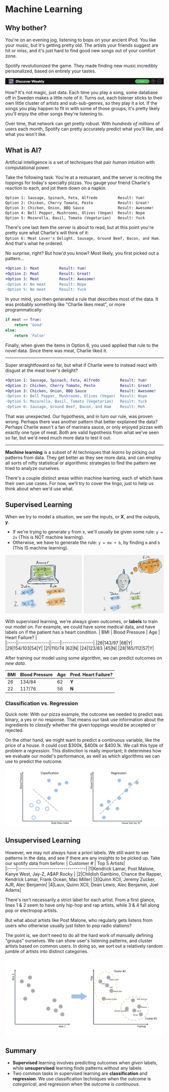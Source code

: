 # Machine Learning

## Why bother?
You're on an evening jog, listening to bops on your ancient iPod. You like your music, but it's getting pretty old. The artists your friends suggest are hit or miss, and it's just hard to find good new songs out of your comfort zone.

Spotify revolutionized the game. They made finding new music incredibly personalized, based on entirely your tastes.

![spotify](screenshots/spotify5.png)

How? It's not magic, just data. Each time you play a song, some database off in Sweden makes a little note of it. Turns out, each listener sticks to their own little cluster of artists and sub-sub-genres, so they play it a lot. If the songs you play happen to fit in with some of those groups, it's pretty likely you'll enjoy the other songs they're listening to.  

Over time, that network can get pretty robust. With *hundreds of millions* of users each month, Spotify can pretty accurately predict what you'll like, and what you won't like. 

## What is AI?
Artificial intelligence is a set of techniques that pair *human intuition* with computational power. 

Take the following task: You're at a restuarant, and the server is reciting the toppings for today's specialty pizzas. You gauge your friend Charlie's reaction to each, and jot them down on a napkin.
```
Option 1: Sausage, Spinach, Feta, Alfredo         Result: Yum!
Option 2: Chicken, Cherry Tomato, Pesto           Result: Great!
Option 3: Chicken, Onion, BBQ Sauce               Result: Awesome!
Option 4: Bell Pepper, Mushrooms, Olives (Vegan)  Result: Nope                    
Option 5: Mozarella, Basil, Tomato (Vegetarian)   Result: Yuck
```
There's one last item the server is about to read, but at this point you're pretty sure what Charlie's will think of it:
<br> `Option 6: Meat Lover's Delight. Sausage, Ground Beef, Bacon, and Ham`.
And that's what he ordered. 

No surprise, right? But how'd you know? Most likely, you first picked out a pattern...
```diff
+Option 1: Meat         Result: Yum!
+Option 2: Meat         Result: Great!
+Option 3: Meat         Result: Awesome!
-Option 4: No meat      Result: Nope                    
-Option 5: No meat      Result: Yuck
```
In your mind, you then generated a rule that describes most of the data. It was probably something like "Charlie likes meat", or more programmatically:
```python
if meat == True:
    return 'Good'
else:
    return 'False'
```
Finally, when given the items in Option 6, you used applied that rule to the novel data. Since there was meat, Charlie liked it.
______
Super straightfoward so far, but what if Charlie were to instead react with disgust at the meat lover's delight?
```diff
+Option 1: Sausage, Spinach, Feta, Alfredo         Result: Yum!
+Option 2: Chicken, Cherry Tomato, Pesto           Result: Great!
+Option 3: Chicken, Onion, BBQ Sauce               Result: Awesome!
-Option 4: Bell Pepper, Mushrooms, Olives (Vegan)  Result: Nope                    
-Option 5: Mozarella, Basil, Tomato (Vegetarian)   Result: Yuck
-Option 6: Sausage, Ground Beef, Bacon, and Ham    Result: Meh
```
That was unexpected. Our hypothesis, and in turn our rule, was proven wrong. Perhaps there was another pattern that better explained the data? Perhaps Charlie wasn't a fan of marinara sauce, or only enjoyed pizzas with exactly one type of meat. Both are valid hypothesis from what we've seen so far, but we'd need much more data to test it out.
______

**Machine learning** is a subset of AI techniques that *learns* by picking out patterns from data. 
They get better as they see more data, and can employ all sorts of nifty statistical or algorithmic strategies to find the pattern we tried to analyze ourselves.

There's a couple distinct areas within machine learning, each of which have their own use cases. For now, we'll try to cover the lingo, just to help us think about when we'd use what.
 
## Supervised Learning
When we try to model a situation, we see the inputs, or **X**, and the outputs, **y**. 
- If we're trying to generate y from x, we'll usually be given some rule: `y = 2x` (This is NOT machine learning). 
- Otherwise, we have to generate the rule: `y = mx + b`, by finding `m` and `b` (This IS machine learning).

![supervised](screenshots/supervised.png)

With supervised learning, we're always given outcomes, or **labels** to train our model on. 
For example, we could have some medical data, and have labels on if the patient has a heart condition.
| BMI | Blood Pressure | Age | Heart Failure? |  
|:----|:---------------|:----|:---------------|
|26|143/97 |68|Y|
|29|154/103|54|Y|
|21|110/74 |62|N|
|24|123/83 |45|N|
|28|165/112|57|Y|

After training our model using some algorithm, we can predict outcomes on *new data*.

| BMI | Blood Pressure | Age | Pred. Heart Failure? |  
|:----|:---------------|:----|:---------------|
|26|134/84|62|**Y**|
|22|117/76|56|**N**|

### Classification vs. Regression 
Quick note: With our pizza example, the outcome we needed to predict was binary, a yes or no response. That means our task use information about the ingredients to *classify* whether the given toppings would be accepted or rejected.

On the other hand, we might want to predict a continuous variable, like the price of a house. It could cost $300k, $400k or $400.1k. We call this type of problem a *regression*. This distinction is really important; it determines how we evaluate our model's performance, as well as which algorithms we can use to predict the outcome.

![cfn](screenshots/cfn3.png)

## Unsupervised Learning
However, we may not always have a priori labels. We still want to see patterns in the data, and see if there are any insights to be picked up.
Take our spotify data from before:
| Customer # | Top 5 Artists|  
|:----|:---------------------------------|
|1|Kendrick Lamar, Post Malone, Kanye West, Jay-Z, A$AP Rocky |
|2|Childish Gambino, Chance the Rapper, Kendrick Lamar, Frank Ocean, Mac Miller|
|3|Quinn XCII, Jeremy Zucker, AJR, Alec Benjamin|
|4|Lauv, Quinn XCII, Dean Lewis, Alec Benjamin, Joel Adams|

There's isn't necessarily a strict label for each artist. From a first glance, lines 1 & 2 seem to have only hip-hop and rap artists, while 3 & 4 fall along pop or electropop artists. 

But what about artists like Post Malone, who regularly gets listens from users who otherwise usually just listen to pop radio stations?

The point is, we don't need to do all the hard work of manually defining "groups" ourselves. We can show user's listening patterns, and cluster artists based on common users. In doing so, we sort out a relatively random jumble of artists into distinct categories.

![cfn](screenshots/clstr2.png)

## Summary
- **Supervised** learning involves predicting outcomes when *given* labels, while **unsupervised** learning finds patterns without any labels
- Two common tasks in supervised learning are **classification** and **regression**. We use classification techniques when the outcome is *categorical*, and regression when the outcome is *continuous*.